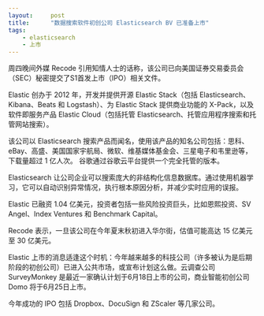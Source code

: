 ```yaml
---
layout:     post
title:      "数据搜索软件初创公司 Elasticsearch BV 已准备上市"
tags:
    - elasticsearch
    - 上市
---
```


周四晚间外媒 Recode 引用知情人士的话称，该公司已向美国证券交易委员会（SEC）秘密提交了S1首发上市（IPO）相关文件。

Elastic 创办于 2012 年，开发并提供开源 Elastic Stack（包括 Elasticsearch、Kibana、Beats 和 Logstash）、为 Elastic Stack 提供商业功能的 X-Pack，以及软件即服务产品 Elastic Cloud（包括托管 Elasticsearch、托管应用程序搜索和托管网站搜索）。

该公司以 Elasticsearch 搜索产品而闻名，使用该产品的知名公司包括：思科、eBay、高盛、美国国家宇航局、微软、维基媒体基金会、三星电子和韦里逊等，下载量超过 1 亿人次。 谷歌通过谷歌云平台提供一个完全托管的版本。

Elasticsearch 让公司企业可以搜索庞大的非结构化信息数据库。通过使用机器学习，它可以自动识别异常情况，执行根本原因分析，并减少实时应用的误报。

Elastic 已融资 1.04 亿美元，投资者包括一些风险投资巨头，比如恩熙投资、SV Angel、Index Ventures 和 Benchmark Capital。

Recode 表示，一旦该公司在今年夏末秋初进入华尔街，估值可能高达 15 亿美元至 30 亿美元。

Elastic 上市的消息适逢这个时机：今年越来越多的科技公司（许多被认为是后期阶段的初创公司）已进入公共市场，或宣布计划这么做。云调查公司 SurveyMonkey 是最近一家确认计划于6月18日上市的公司，商业智能初创公司 Domo 将于6月25日上市。

今年成功的 IPO 包括 Dropbox、DocuSign 和 ZScaler 等几家公司。
